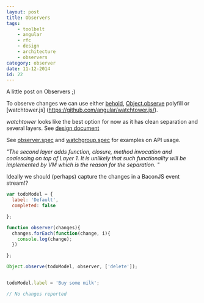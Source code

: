 ```yaml
---
layout: post
title: Observers
tags:
    - toolbelt
    - angular
    - rfc
    - design
    - architecture
    - observers
category: observer
date: 11-12-2014
id: 22
---
```


A little post on Observers ;)

To observe changes we can use either [behold](https://www.npmjs.org/package/behold),  [Object.observe](https://github.com/Polymer/observe-js) polyfill or [watchtower.js] (https://github.com/angular/watchtower.js/).

*watchtower* looks like the best option for now as it has clean separation and several layers.
See [design document](https://docs.google.com/document/d/10W46qDNO8Dl0Uye3QX0oUDPYAwaPl0qNy73TVLjd1WI/edit#)

See [observer.spec](https://github.com/angular/watchtower.js/blob/master/test/observer.spec.js) and [watchgroup.spec](https://github.com/angular/watchtower.js/blob/master/test/watchgroup.spec.js) for examples on API usage.

<!--more-->

<cite>
"The second layer adds function, closure, method invocation and coalescing on top of Layer 1. It is unlikely that such functionality will be implemented by VM which is the reason for the separation. "
</cite>

Ideally we should (perhaps) capture the changes in a BaconJS event stream!?

```js
var todoModel = {
  label: 'Default',
  completed: false

};

function observer(changes){
  changes.forEach(function(change, i){
    console.log(change);
  })

};

Object.observe(todoModel, observer, ['delete']);


todoModel.label = 'Buy some milk';

// No changes reported
```
